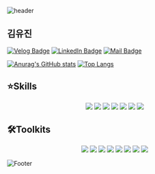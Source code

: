 <!--Header-->
![header](https://capsule-render.vercel.app/api?type=waving&color=0:faf5f5,50:e6dada,100:274046&height=200&section=header&text=Hello✋&fontSize=45&fontColor=2d2d2d)
<!--MyProfiles-->
## 김유진
[![Velog Badge](https://img.shields.io/badge/Velog-20C997?style=flat-square&logo=Velog&logoColor=fff&link=https://velog.io/@yujinkim1)](https://velog.io/@yujinkim1)
[![LinkedIn Badge](https://img.shields.io/badge/yujinKim-0A66C2?style=flat-square&logo=LinkedIn&logoColor=fff&link=https://www.linkedin.com/in/yujinkim1111)](https://www.linkedin.com/in/yujinkim1111)
[![Mail Badge](https://img.shields.io/badge/Mail-005FF9?style=flat-square&logo=Mail.Ru&logoColor=fff&link=mailto:yujin7621@me.com)](mailto:yujin7621@me.com)

<!--CalculateRanks&MostUsedlangeages-->
<!--30,12c2e9,c471ed,f64f59-->
[![Anurag's GitHub stats](https://github-readme-stats.vercel.app/api?username=yujinkim1&count_private=true&card_width=360&title_color=2d2d2d&text_color=2d2d2d&bg_color=30,faf5f5,e6dada,274046)](https://github.com/anuraghazra/github-readme-stats)
[![Top Langs](https://github-readme-stats.vercel.app/api/top-langs/?username=yujinkim1&langs_count=8&hide=cmake&layout=compact)](https://github.com/anuraghazra/github-readme-stats)
<!--SheidsBadgeform-->

## ⭐️Skills
<div align=center>
    <img src="https://img.shields.io/badge/Swift-F05138?style=flat-square&logo=Swift&logoColor=fff"/>
    <img src="https://img.shields.io/badge/SwiftUI-007FFF?style=flat-square&logo=Swift&logoColor=000&textColor=000"/>
    <img src="https://img.shields.io/badge/HTML5-E34F26?style=flat-square&logo=HTML5&logoColor=fff"/>
    <img src="https://img.shields.io/badge/CSS3-1572B6?style=flat-square&logo=CSS3&logoColor=fff"/>
    <img src="https://img.shields.io/badge/JavaScript-F7DF1E?style=flat-square&logo=JavaScript&logoColor=fff"/>
    <img src="https://img.shields.io/badge/Python-3776AB?style=flat-square&logo=Python&logoColor=fff"/>
    <img src="https://img.shields.io/badge/Dart-0175C2?style=flat-square&logo=Dart&logoColor=fff"/>
</div>

## 🛠Toolkits
<div align=center>
    <img src="https://img.shields.io/badge/VScode-007ACC?style=flat-square&logo=VisualStudioCode&logoColor=fff"/>
    <img src="https://img.shields.io/badge/Xcode-147EFB?style=flat-square&logo=Xcode&logoColor=fff"/>
    <img src="https://img.shields.io/badge/EclipseIDE-2C2255?style=flat-square&logo=EclipseIDE&logoColor=fff"/>
    <img src="https://img.shields.io/badge/AndroidStudio-3DDC84?style=flat-square&logo=AndroidStudio&logoColor=fff"/>
    <img src="https://img.shields.io/badge/UnrealEngine-0E1128?style=flat-square&logo=UnrealEngine&logoColor=fff"/>
    <img src="https://img.shields.io/badge/MicrosoftOffice-D83B01?style=flat-square&logo=MicrosoftOffice&logoColor=fff"/>
    <img src="https://img.shields.io/badge/Trello-0052CC?style=flat-square&logo=Trello&logoColor=fff"/>
    <img src="https://img.shields.io/badge/Notion-000000?style=flat-square&logo=Notion&logoColor=fff"/>
</div>  

<!--GithubActivityGraph
[![Ashutosh's github activity graph](https://activity-graph.herokuapp.com/graph?username=yujinkim1&theme=github-light)](https://github.com/ashtosh00710/github-readme-activiy-graph)
-->

<!-- Footer -->
![Footer](https://capsule-render.vercel.app/api?type=waving&color=0:274046,50:e6dada,100:faf5f5&height=150&section=footer)
